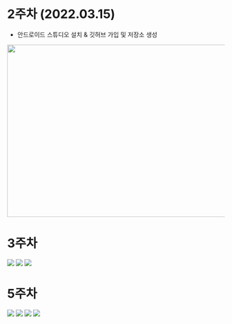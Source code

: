 # 2주차 (2022.03.15)
  - 안드로이드 스튜디오 설치 & 깃허브 가입 및 저장소 생성
  
  <img width="600" height="400" src="./pic/2st_app.PNG"></img>

# 3주차
<img width="" height="" src="./pic/네이버.PNG"></img>
<img width="" height="" src="./pic/전화걸기.PNG"></img>
<img width="" height="" src="./pic/메세지.PNG"></img>

# 5주차
<img width="" height="" src="./pic/소스코드1.PNG"></img>
<img width="" height="" src="./pic/소스코드2.PNG"></img>
<img width="" height="" src="./pic/강아지.PNG"></img>
<img width="" height="" src="./pic/고양이.PNG"></img>

